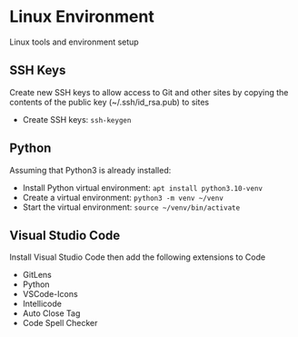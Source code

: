 # Linux Environment
Linux tools and environment setup

## SSH Keys
Create new SSH keys to allow access to Git and other sites by copying the contents of the public key (~/.ssh/id_rsa.pub) to sites
* Create SSH keys: ```ssh-keygen```

## Python
Assuming that Python3 is already installed:
* Install Python virtual environment: ```apt install python3.10-venv```
* Create a virtual environment: ```python3 -m venv ~/venv```
* Start the virtual environment: ```source ~/venv/bin/activate```

## Visual Studio Code
Install Visual Studio Code then add the following extensions to Code
* GitLens
* Python
* VSCode-Icons
* Intellicode
* Auto Close Tag
* Code Spell Checker
